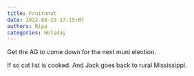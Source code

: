 ```yaml
---
title: Fruitnnut
date: 2022-08-23 17:15:07
authors: Ripp
categories: Holiday
---
```


 Get the AG to come down for the next muni election.

If so cat list is cooked.
And Jack goes back to rural Mississippi.